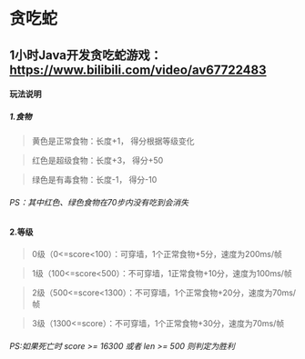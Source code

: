 贪吃蛇
=====
1小时Java开发贪吃蛇游戏：https://www.bilibili.com/video/av67722483
----------------------------------------------------------------
#### 玩法说明
##### 1.食物
>黄色是正常食物：长度+1， 得分根据等级变化

>红色是超级食物：长度+3， 得分+50

>绿色是有毒食物：长度-1， 得分-10

###### PS：其中红色、绿色食物在70步内没有吃到会消失

#### 2.等级
>0级（0<=score<100）：可穿墙，1个正常食物+5分，速度为200ms/帧

>1级（100<=score<500）：不可穿墙，1正常食物+10分，速度为100ms/帧

>2级（500<=score<1300）：不可穿墙，1个正常食物+20分，速度为70ms/帧

>3级（1300<=score）：不可穿墙，1个正常食物+30分，速度为70ms/帧

###### PS:如果死亡时 score >= 16300 或者 len >= 500 则判定为胜利
